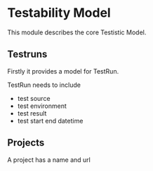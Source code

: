 # Testability  Model

This module describes the core Testistic Model.


## Testruns
Firstly it provides a model for TestRun.

TestRun needs to include
- test source
- test environment
- test result
- test start end datetime

## Projects

A project has a name and url


